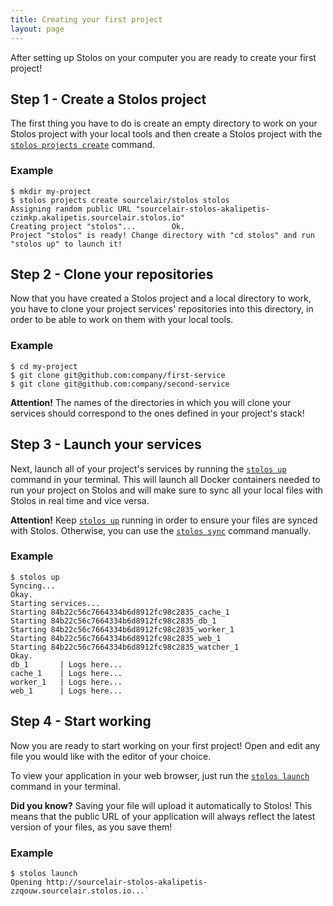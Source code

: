 ```yaml
---
title: Creating your first project
layout: page
---
```


After setting up Stolos on your computer you are ready to create your first project!

## Step 1 - Create a Stolos project

The first thing you have to do is create an empty directory to work on your Stolos project with your local tools and then create a Stolos project with the [`stolos projects create`](/cli/projects-create/) command.

### Example

```
$ mkdir my-project
$ stolos projects create sourcelair/stolos stolos
Assigning random public URL "sourcelair-stolos-akalipetis-czimkp.akalipetis.sourcelair.stolos.io"
Creating project "stolos"...		Ok.
Project "stolos" is ready! Change directory with "cd stolos" and run "stolos up" to launch it!
```

## Step 2 - Clone your repositories

Now that you have created a Stolos project and a local directory to work, you have to clone your project services' repositories into this directory, in order to be able to work on them with your local tools.

### Example

```
$ cd my-project
$ git clone git@github.com:company/first-service
$ git clone git@github.com:company/second-service
```

**Attention!** The names of the directories in which you will clone your services should correspond to the ones defined in your project's stack!

## Step 3 - Launch your services

Next, launch all of your project's services by running the [`stolos up`](/cli/up/) command in your terminal. This will launch all Docker containers needed to run your project on Stolos and will make sure to sync all your local files with Stolos in real time and vice versa.

**Attention!** Keep [`stolos up`](/cli/up/) running in order to ensure your files are synced with Stolos. Otherwise, you can use the [`stolos sync`](/cli/sync/) command manually.

### Example

```
$ stolos up
Syncing...
Okay.
Starting services...
Starting 84b22c56c7664334b6d8912fc98c2835_cache_1
Starting 84b22c56c7664334b6d8912fc98c2835_db_1
Starting 84b22c56c7664334b6d8912fc98c2835_worker_1
Starting 84b22c56c7664334b6d8912fc98c2835_web_1
Starting 84b22c56c7664334b6d8912fc98c2835_watcher_1
Okay.
db_1       | Logs here...
cache_1    | Logs here...
worker_1   | Logs here...
web_1      | Logs here...
```

## Step 4 - Start working

Now you are ready to start working on your first project! Open and edit any file you would like with the editor of your choice.

To view your application in your web browser, just run the [`stolos launch`](/cli/launch/) command in your terminal.

**Did you know?** Saving your file will upload it automatically to Stolos! This means that the public URL of your application will always reflect the latest version of your files, as you save them!

### Example

```
$ stolos launch
Opening http://sourcelair-stolos-akalipetis-zzqouw.sourcelair.stolos.io...`
```
